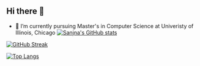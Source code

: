 ## Hi there 👋

- 🔭 I’m currently pursuing Master's in Computer Science at Univeristy of Illinois, Chicago
[![Sanjna's GitHub stats](https://github-readme-stats.vercel.app/api?username=sanjna19)](https://github.com/sanjna19/github-readme-stats)

[![GitHub Streak](http://github-readme-streak-stats.herokuapp.com?user=sanjna19&theme=dark&background=000000)](https:/sanjna19/git.io/streak-stats)

[![Top Langs](https://github-readme-stats.vercel.app/api/top-langs/?username=sanjna19)](https://github.com/sanjna19/github-readme-stats)

<!--
**sanjna19/sanjna19** is a ✨ _special_ ✨ repository because its `README.md` (this file) appears on your GitHub profile.

Here are some ideas to get you started:

- 🔭 I’m currently working on ...
- 🌱 I’m currently learning ...
- 👯 I’m looking to collaborate on ...
- 🤔 I’m looking for help with ...
- 💬 Ask me about ...
- 📫 How to reach me: ...
- 😄 Pronouns: ...
- ⚡ Fun fact: ...
-->
